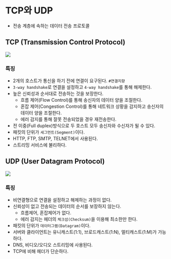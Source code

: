# TCP와 UDP

- 전송 계층에 속하는 데이터 전송 프로토콜

## TCP (Transmission Control Protocol)

![](https://i.imgur.com/MXii8Fe.png)

### 특징

- 2개의 호스트가 통신을 하기 전에 연결이 요구된다. `#연결지향`
- `3-way handshake`로 연결을 설정하고 `4-way handshake`를 통해 해제한다.
- 높은 신뢰성과 순서대로 전송하는 것을 보장한다.
  - 흐름 제어(Flow Control)를 통해 송신자의 데이터 양을 조절한다.
  - 혼잡 제어(Congestion Control)를 통해 네트워크 상황을 감지하고 송신자의 데이터 양을 조절한다.
  - 에러 감지를 통해 잘못 전송되었을 경우 재전송한다.
- 전 이중(Full duplex)방식으로 두 호스트 모두 송신자와 수신자가 될 수 있다.
- 패킷의 단위가 `세그먼트(Segment)`이다.
- HTTP, FTP, SMTP, TELNET에서 사용된다.
- 스트리밍 서비스에 불리하다.

## UDP (User Datagram Protocol)

![](https://i.imgur.com/YIlPIbF.png)

### 특징

- 비연결형으로 연결을 설정하고 해제하는 과정이 없다.
- 신뢰성이 없고 전송되는 데이터의 순서를 보장하지 않는다.
  - 흐름제어, 혼잡제어가 없다.
  - 에러 감지는 헤더의 `체크섬(Checksum)`을 이용해 최소한만 한다.
- 패킷의 단위가 `데이터그램(Datagram)`이다.
- 서버와 클라이언트는 유니캐스트(1:1), 브로드캐스트(1:N), 멀티캐스트(1:M)가 가능하다.
- DNS, 비디오/오디오 스트리밍에 사용된다.
- TCP에 비해 헤더가 단순하다.

